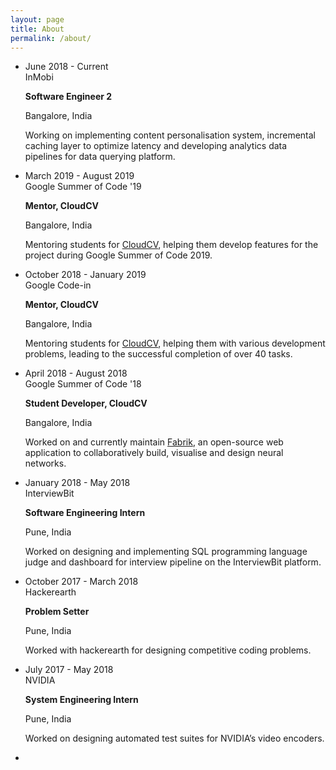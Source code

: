 ```yaml
---
layout: page
title: About
permalink: /about/
---
```


<div class="col-sm-12 col-md-9">
<div class="right-content">
    <ul class="timeline">
        <li class="timeline-item">
            <div class="timeline-info">
                <span>June 2018 - Current</span>
            </div>
            <div class="timeline-marker"></div>
            <div class="timeline-content">
                <div class="row">
                    <div class="col-md-5 col-sm-12">
                        <span id="section-heading">InMobi</span>
                        <p><b>Software Engineer 2</b></p>
                        <p>Bangalore, India</p>
                    </div>
                    <div class="col-md-7 col-sm-12">
                        <p>Working on implementing content personalisation system, incremental caching layer to optimize latency and developing analytics data pipelines for data querying platform.</p>
                    </div>
                </div>
            </div>
        </li>
        <li class="timeline-item">
            <div class="timeline-info">
                <span>March 2019 - August 2019</span>
            </div>
            <div class="timeline-marker"></div>
            <div class="timeline-content">
                <div class="row">
                    <div class="col-md-5 col-sm-12">
                        <span id="section-heading">Google Summer of Code '19</span>
                        <p><b>Mentor, CloudCV</b></p>
                        <p>Bangalore, India</p>
                    </div>
                    <div class="col-md-7 col-sm-12">
                        <p>Mentoring students for <a href="http://cloudcv.org/"  target="_blank">CloudCV</a>, helping them develop features for the project during Google Summer of Code 2019.</p>
                    </div>
                </div>
            </div>
        </li>
        <li class="timeline-item">
            <div class="timeline-info">
                <span>October 2018 - January 2019</span>
            </div>
            <div class="timeline-marker"></div>
            <div class="timeline-content">
                <div class="row">
                    <div class="col-md-5 col-sm-12">
                        <span id="section-heading">Google Code-in</span>
                        <p><b>Mentor, CloudCV</b></p>
                        <p>Bangalore, India</p>
                    </div>
                    <div class="col-md-7 col-sm-12">
                        <p>Mentoring students for <a href="http://cloudcv.org/"  target="_blank">CloudCV</a>, helping them with various development problems, leading to the successful completion of over 40 tasks.</p>
                    </div>
                </div>
            </div>
        </li>
        <li class="timeline-item">
            <div class="timeline-info">
                <span>April 2018 - August 2018</span>
            </div>
            <div class="timeline-marker"></div>
            <div class="timeline-content">
                <div class="row">
                    <div class="col-md-5 col-sm-12">
                        <span id="section-heading">Google Summer of Code '18</span>
                        <p><b>Student Developer, CloudCV</b></p>
                        <p>Bangalore, India</p>
                    </div>
                    <div class="col-md-7 col-sm-12">
                        <p>Worked on and currently maintain <a href="http://fabrik.cloudcv.org/" target="_blank">Fabrik</a>, an open-source web application to collaboratively build, visualise and design neural networks.</p>
                    </div>
                </div>
            </div>
        </li>
        <li class="timeline-item">
            <div class="timeline-info">
                <span>January 2018 - May 2018</span>
            </div>
            <div class="timeline-marker"></div>
            <div class="timeline-content">
                <div class="row">
                    <div class="col-md-5 col-sm-12">
                        <span id="section-heading">InterviewBit</span>
                        <p><b>Software Engineering Intern</b></p>
                        <p>Pune, India</p>
                    </div>
                    <div class="col-md-7 col-sm-12">
                        <p>Worked on designing and implementing SQL programming language judge and dashboard for interview pipeline on the InterviewBit platform.</p>
                    </div>
                </div>
            </div>
        </li>
        <li class="timeline-item">
            <div class="timeline-info">
                <span>October 2017 - March 2018</span>
            </div>
            <div class="timeline-marker"></div>
            <div class="timeline-content">
                <div class="row">
                    <div class="col-md-5 col-sm-12">
                        <span id="section-heading">Hackerearth</span>
                        <p><b>Problem Setter</b></p>
                        <p>Pune, India</p>
                    </div>
                    <div class="col-md-7 col-sm-12">
                        <p>Worked with hackerearth for designing competitive coding problems.</p>
                    </div>
                </div>
            </div>
        </li>
        <li class="timeline-item">
            <div class="timeline-info">
                <span>July 2017 - May 2018</span>
            </div>
            <div class="timeline-marker"></div>
            <div class="timeline-content">
                <div class="row">
                    <div class="col-md-5 col-sm-12">
                        <span id="section-heading">NVIDIA</span>
                        <p><b>System Engineering Intern</b></p>
                        <p>Pune, India</p>
                    </div>
                    <div class="col-md-7 col-sm-12">
                        <p>Worked on designing automated test suites for NVIDIA’s video encoders.</p>
                    </div>
                </div>
            </div>
        </li>
        <li class="timeline-item period">
            <div class="timeline-marker"></div>
        </li>
    </ul>
</div>
</div>
<div class="col-sm-12 col-md-3 side-column text-left">
</div>